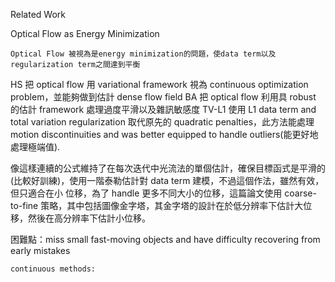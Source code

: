 Related Work

Optical Flow as Energy Minimization

    Optical Flow 被視為是energy minimization的問題，使data term以及regularization term之間達到平衡

HS 把 optical flow 用 variational framework 視為 continuous optimization problem，並能夠做到估計 dense flow field
BA 把 optical flow 利用具 robust 的估計 framework 處理過度平滑以及雜訊敏感度
TV-L1 使用 L1 data term and total variation regularization 取代原先的 quadratic penalties，此方法能處理 motion discontinuities and was better equipped to handle outliers(能更好地處理極端值).

像這樣連續的公式維持了在每次迭代中光流法的單個估計，確保目標函式是平滑的(比較好訓練)，使用一階泰勒估計對 data term 建模，不過這個作法，雖然有效，但只適合在小
位移，為了 handle 更多不同大小的位移，這篇論文使用 coarse-to-fine 策略，其中包括圖像金字塔，其金字塔的設計在於低分辨率下估計大位移，然後在高分辨率下估計小位移。

困難點：miss small fast-moving objects and have difficulty recovering from early mistakes

    continuous methods:
